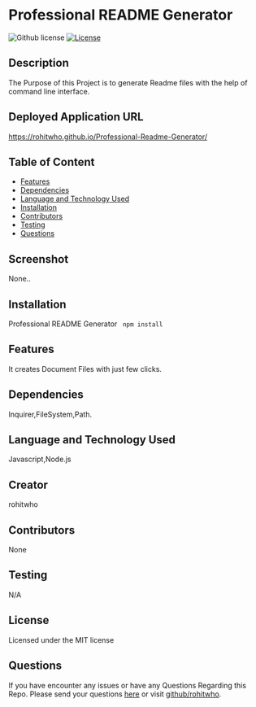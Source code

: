 # Professional README Generator
![Github license](https://img.shields.io/badge/license-MIT-red.svg)
[![License](https://img.shields.io/badge/License-MIT-blue.svg)](https://opensource.org/licenses/MIT)



## Description
The Purpose of this Project is to generate Readme files with the help of command line interface.

## Deployed Application URL
https://rohitwho.github.io/Professional-Readme-Generator/


## Table of Content
* [Features](#features)
* [Dependencies](#dependencies)
* [Language and Technology Used](#language-and-technology-used)
* [Installation](#installation)
* [Contributors](#contributors)
* [Testing](#testing)
* [Questions](#questions)

## Screenshot
None..

## Installation
Professional README Generator ` npm install`

## Features
It creates Document Files with just few clicks.

##  Dependencies
Inquirer,FileSystem,Path.

## Language and Technology Used
Javascript,Node.js

## Creator
rohitwho

## Contributors
None

## Testing
N/A

## License
Licensed under the MIT license


## Questions
If you have encounter any issues or have any Questions  Regarding this Repo. Please send your questions [here](mailto:undefined?subject=[GitHub]%20Dev%20Connect) or visit [github/rohitwho](https://github.com/rohitwho).
